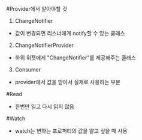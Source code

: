 #Provider에서 알아야할 것
1) ChangeNotifier
- 값이 변경되면 리스너에게 notify할 수 있는 클래스

2) ChangeNotifierProvider
- 하위 위젯에게 "ChangeNotifier"를 제공해주는 클래스

3) Consumer
- provider에서 값을 받아서 실제로 사용하는 부분

#Read
- 한번만 읽고 다시 읽지 않음

#Watch
- watch는 변하는 프로퍼티의 값을 알고 싶을 때 사용
